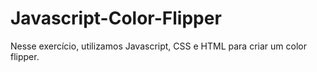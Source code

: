 # Javascript-Color-Flipper
Nesse exercício, utilizamos Javascript, CSS e HTML para criar um color flipper.
